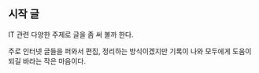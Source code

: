 ## 시작 글

IT 관련 다양한 주제로 글을 좀 써 볼까 한다.

주로 인터넷 글들을 퍼와서 편집, 정리하는 방식이겠지만 기록이 나와 모두에게 도움이 되길 바라는 작은 마음이다. 

